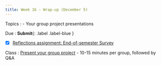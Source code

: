 ```yaml
---
title: Week 16 - Wrap-up (December 5)
---
```

Topics
: - Your group project presentations

Due
: **Submit**{: .label .label-blue }
  - [x] [Reflections assignment: End-of-semester Survey](https://hist5152.github.io/fall22/assignments/#end-of-semester-survey-15-of-grade)

Class
: [Present your group project](https://hist5152.github.io/fall22/assignments/#project-proposal-part-iii-the-outcome) - 10-15 minutes per group, followed by Q&A